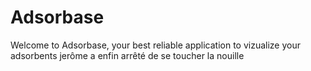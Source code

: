 # Adsorbase

Welcome to Adsorbase, your best reliable application to vizualize your adsorbents
jerôme a enfin arrêté de se toucher la nouille